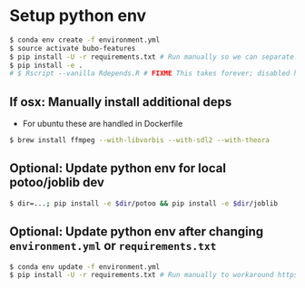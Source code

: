 # Setup python env
```sh
$ conda env create -f environment.yml
$ source activate bubo-features
$ pip install -U -r requirements.txt # Run manually so we can separate the conda/pip steps in docker build
$ pip install -e .
# $ Rscript --vanilla Rdepends.R # FIXME This takes forever; disabled here and in Dockerfile
```

## If osx: Manually install additional deps
- For ubuntu these are handled in Dockerfile
```sh
$ brew install ffmpeg --with-libvorbis --with-sdl2 --with-theora
```

## Optional: Update python env for local potoo/joblib dev
```sh
$ dir=...; pip install -e $dir/potoo && pip install -e $dir/joblib
```

## Optional: Update python env after changing `environment.yml` or `requirements.txt`
```sh
$ conda env update -f environment.yml
$ pip install -U -r requirements.txt # Run manually to workaround https://github.com/pypa/pip/issues/2837
```
